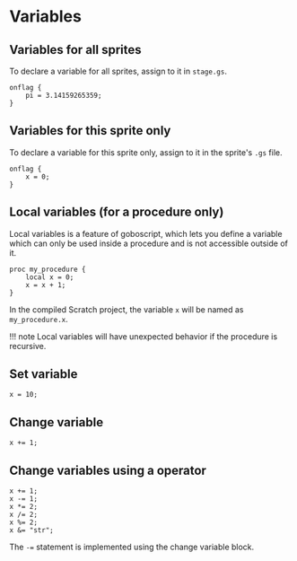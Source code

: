# Variables

## Variables for all sprites

To declare a variable for all sprites, assign to it in `stage.gs`.

```goboscript
onflag {
    pi = 3.14159265359;
}
```

## Variables for this sprite only

To declare a variable for this sprite only, assign to it in the sprite's `.gs` file.

```goboscript
onflag {
    x = 0;
}
```

## Local variables (for a procedure only)

Local variables is a feature of goboscript, which lets you define a variable which can
only be used inside a procedure and is not accessible outside of it.

```goboscript
proc my_procedure {
    local x = 0;
    x = x + 1;
}
```

In the compiled Scratch project, the variable `x` will be named as `my_procedure.x`.

!!! note
    Local variables will have unexpected behavior if the procedure is recursive.

## Set variable

```goboscript
x = 10;
```

## Change variable

```goboscript
x += 1;
```

## Change variables using a operator

```goboscript
x += 1;
x -= 1;
x *= 2;
x /= 2;
x %= 2;
x &= "str";
```

The `-=` statement is implemented using the change variable block.
